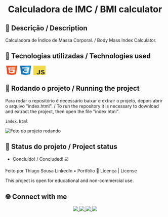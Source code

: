 <h1 align="center">Calculadora de IMC / BMI calculator </h1>

## :memo: Descrição / Description
Calculadora de Índice de Massa Corporal. / Body Mass Index Calculator.

## :wrench: Tecnologias utilizadas / Technologies used
<div align="left">
  <img align="center" alt="HTML" height="30" width="40" src="https://raw.githubusercontent.com/devicons/devicon/master/icons/html5/html5-original.svg">
  <img align="center" alt="CSS" height="30" width="40" src="https://raw.githubusercontent.com/devicons/devicon/master/icons/css3/css3-original.svg">
  <img align="center" alt="JavaScript" height="30" width="40" src="https://raw.githubusercontent.com/devicons/devicon/master/icons/javascript/javascript-original.svg">
</div>

## :rocket: Rodando o projeto / Running the project
Para rodar o repositório é necessário baixar e extrair o projeto, depois abrir o arquivo "index.html". / To run the repository it is necessary to download and extract the project, then open the file "index.html".

```
index.html
```

![Foto do projeto rodando](/screenshot.png)

## :dart: Status do projeto / Project status
* Concluído! / Concluded! :ballot_box_with_check:

Feito por Thiago Sousa
LinkedIn • Portfólio
📄 Licença | License

This project is open for educational and non-commercial use.


## 🌐 Connect with me

<div align="center">
  <a href="https://www.linkedin.com/in/thiago-f-torres/" target="_blank">
    <img src="https://cdn.jsdelivr.net/gh/devicons/devicon/icons/linkedin/linkedin-original.svg" width="40px" />
  </a>
  <a href="https://github.com/ThiagoTorresFerrao" target="_blank">
    <img src="https://cdn.jsdelivr.net/gh/devicons/devicon/icons/github/github-original.svg" width="40px" />
  </a>
  <a href="https://www.instagram.com/thiagotorresferrao/" target="_blank">
    <img src="https://img.shields.io/badge/Instagram-E4405F?style=for-the-badge&logo=instagram&logoColor=white" height="30px" />
  </a>
  <a href="https://www.youtube.com/@Thiago_Torres" target="_blank">
    <img src="https://img.shields.io/badge/YouTube-FF0000?style=for-the-badge&logo=youtube&logoColor=white" height="30px" />
  </a>
</div>